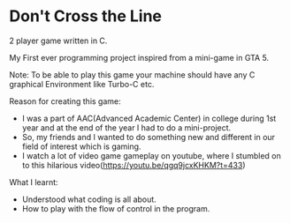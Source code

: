 # Don't Cross the Line
2 player game written in C.

My First ever programming project inspired from a mini-game in GTA 5.

Note: To be able to play this game your machine should have any C graphical Environment like Turbo-C etc.

Reason for creating this game:
- I was a part of AAC(Advanced Academic Center) in college during 1st year and at the end of the year I had to do a mini-project.
- So, my friends and I wanted to do something new and different in our field of interest which is gaming.
- I watch a lot of video game gameplay on youtube, where I stumbled on to this hilarious video(https://youtu.be/qgq9jcxKHKM?t=433)

What I learnt:
- Understood what coding is all about.
- How to play with the flow of control in the program.
